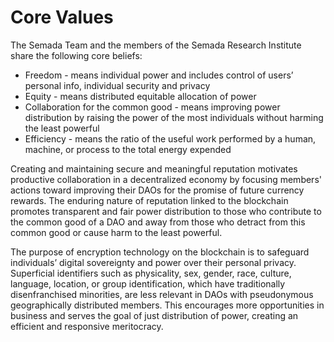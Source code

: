 # Core Values

The Semada Team and the members of the Semada Research Institute share the following core beliefs:

* Freedom - means individual power and includes control of users’ personal info, individual security and privacy
* Equity - means distributed equitable allocation of power
* Collaboration for the common good - means improving power distribution by raising the power of the most individuals without harming the least powerful
* Efficiency - means the ratio of the useful work performed by a human, machine, or  process to the total energy expended

Creating and maintaining secure and meaningful reputation motivates productive collaboration in a decentralized economy by focusing members' actions toward improving their DAOs for the promise of future currency rewards. The enduring nature of reputation linked to the blockchain promotes transparent and fair power distribution to those who contribute to the common good of a DAO and away from those who detract from this common good or cause harm to the least powerful.  


The purpose of encryption technology on the blockchain is to safeguard individuals’ digital sovereignty and power over their personal privacy. Superficial identifiers such as physicality, sex, gender, race, culture, language, location, or group identification, which have traditionally disenfranchised minorities, are less relevant in DAOs with pseudonymous geographically distributed members. This encourages more opportunities in business and serves the goal of just distribution of power, creating an efficient and responsive meritocracy.  




